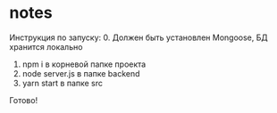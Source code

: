 # notes

Инструкция по запуску:
0. Должен быть установлен Mongoosе, БД хранится локально
1. npm i в корневой папке проекта
2. node server.js в папке backend
3. yarn start в папке src

Готово!
